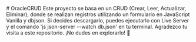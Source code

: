 #   O r a c l e C R U D 
 Este proyecto se basa en un CRUD (Crear, Leer, Actualizar, Eliminar), donde se realizan registros utilizando un formulario en JavaScript Vanilla y dbjson. Si decides descargarlo, puedes ejecutarlo con Live Server y el comando 'js json-server --watch db.json' en tu terminal. Agradezco tu visita a este repositorio. ¡No dudes en explorarlo! 🎇
